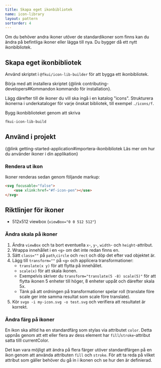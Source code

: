 ```yaml
---
title: Skapa eget ikonbibliotek
name: icon-library
layout: pattern
sortorder: 4
---
```


Om du behöver andra ikoner utöver de standardikoner som finns kan du ändra på befintliga ikoner eller lägga till nya. Du bygger då ett nytt ikonbibliotek.

## Skapa eget ikonbibliotek

Använd skriptet i `@fkui/icon-lib-builder` för att bygga ett ikonbibliotek.

Börja med att installera skriptet {@link contributing-developers#Kommandon kommando för installation}.

Lägg därefter till de ikoner du vill ska ingå i en katalog "icons".
Strukturera ikonerna i underkataloger för varje önskat bibliotek, till exempel `./icons/f`.

Bygg ikonbiblioteket genom att skriva

```bash
fkui-icon-lib-build
```

## Använd i projekt

{@link getting-started-application#importera-ikonbibliotek Läs mer om hur du använder ikoner i din applikation}

### Rendera ut ikon

Ikoner renderas sedan genom följande markup:

```html static
<svg focusable="false">
    <use xlink:href="#f-icon-pen"></use>
</svg>
```

## Riktlinjer för ikoner

-   512x512 viewbox (`viewBox="0 0 512 512"`)

### Ändra skala på ikoner

1. Ändra `viewBox` och ta bort eventuella `x`-, `y`-, `width`- och `height`-attribut.
2. Wrappa innehållet i en `<g>` om det inte redan finns en.
3. Sätt `class=""` på `path`,`circle` och `rect` och döp det efter vad objektet är.
4. Lägg till `transform=""` på `<g>` och applicera transformationer:
    - `translate(x y)` för att flytta på innehållet.
    - `scale(x)` för att skala ikonen.
    - Exempelvis skriver du `transform="translate(5 -8) scale(5)"` för att flytta ikonen 5 enheter till höger, 8 enheter uppåt och därefter skala 5x.
    - Tänk på att ordningen på transformationer spelar roll (translate före scale ger inte samma resultat som scale före translate).
5. Kör `svgo -i my-icon.svg -o test.svg` och verifiera att resultatet är korrekt.

### Ändra färg på ikoner

En ikon ska alltid ha en standardfärg som stylas via attributet `color`.
Detta uppnås genom att ett eller flera av dess element har `fill`/`stroke`-attribut satta tilll currentColor.

Det kan vara möjligt att ändra på flera färger utöver standardfärgen på en ikon genom att använda attributen `fill` och `stroke`.
För att ta reda på vilket attribut som gäller behöver du gå in i ikonen och se hur den är definierad.
